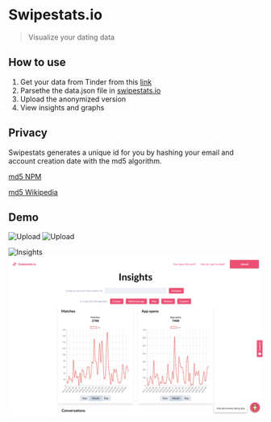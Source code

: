 # Swipestats.io

> Visualize your dating data

## How to use

1. Get your data from Tinder from this [link](https://account.gotinder.com/request-data)
2. Parsethe the data.json file in [swipestats.io](https://swipestats.io)
3. Upload the anonymized version
4. View insights and graphs

## Privacy

Swipestats generates a unique id for you by hashing your email and account creation date with the md5 algorithm.

[md5 NPM](https://www.npmjs.com/package/md5)

[md5 Wikipedia](https://en.wikipedia.org/wiki/MD5)

## Demo

![Upload](https://raw.githubusercontent.com/kristianeboe/swipestats.io/readMeAssets/swipeStatsUpload.png)
![Upload](./readMeAssets/swipeStatsUpload.png)

![Insights](https://raw.githubusercontent.com/kristianeboe/swipestats.io/readMeAssets/swipeStatsInsights.png)
![Insights](./readMeAssets/swipeStatsInsights.png)

